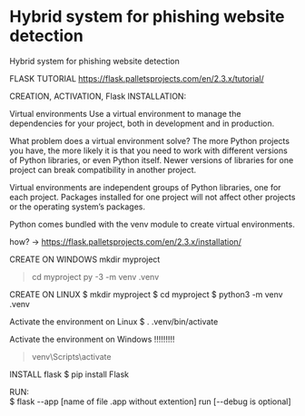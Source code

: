 # Hybrid system for phishing website detection
 Hybrid system for phishing website detection



FLASK TUTORIAL https://flask.palletsprojects.com/en/2.3.x/tutorial/



CREATION, ACTIVATION, Flask INSTALLATION:

Virtual environments
Use a virtual environment to manage the dependencies for your project, both in development and in production.

What problem does a virtual environment solve? The more Python projects you have, the more likely it is that you need to work with different versions of Python libraries, or even Python itself. Newer versions of libraries for one project can break compatibility in another project.

Virtual environments are independent groups of Python libraries, one for each project. Packages installed for one project will not affect other projects or the operating system’s packages.

Python comes bundled with the venv module to create virtual environments.

how? -> https://flask.palletsprojects.com/en/2.3.x/installation/

CREATE ON WINDOWS
mkdir myproject
> cd myproject
> py -3 -m venv .venv

CREATE ON LINUX
$ mkdir myproject
$ cd myproject
$ python3 -m venv .venv

Activate the environment on Linux
$ . .venv/bin/activate

Activate the environment on Windows                                 !!!!!!!!!
> venv\Scripts\activate

INSTALL flask
$ pip install Flask


RUN:  
$ flask --app [name of file .app without extention] run [--debug is optional]